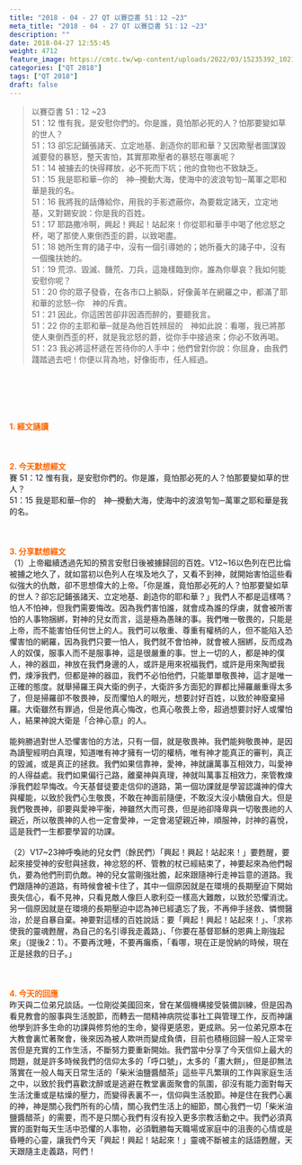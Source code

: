 ```yaml
---
title: "2018 - 04 - 27 QT 以賽亞書 51：12 ~23"
meta_title: "2018 - 04 - 27 QT 以賽亞書 51：12 ~23"
description: ""
date: 2018-04-27 12:55:45
weight: 4712
feature_image: https://cmtc.tw/wp-content/uploads/2022/03/15235392_10211799862337740_180693556567566654_o-1.webp
categories: ["QT 2018"]
tags: ["QT 2018"]
draft: false
---
```


<blockquote>以賽亞書 51：12 ~23<br />
51：12 惟有我，是安慰你們的。你是誰，竟怕那必死的人？怕那要變如草的世人？<br />
51：13 卻忘記鋪張諸天、立定地基、創造你的耶和華？又因欺壓者圖謀毀滅要發的暴怒，整天害怕，其實那欺壓者的暴怒在哪裏呢？<br />
51：14 被擄去的快得釋放，必不死而下坑；他的食物也不致缺乏。<br />
51：15 我是耶和華─你的　神─攪動大海，使海中的波浪匉訇─萬軍之耶和華是我的名。<br />
51：16 我將我的話傳給你，用我的手影遮蔽你，為要栽定諸天，立定地基，又對錫安說：你是我的百姓。<br />
51：17 耶路撒冷啊，興起！興起！站起來！你從耶和華手中喝了他忿怒之杯，喝了那使人東倒西歪的爵，以致喝盡。<br />
51：18 她所生育的諸子中，沒有一個引導她的；她所養大的諸子中，沒有一個攙扶她的。<br />
51：19 荒涼、毀滅、饑荒、刀兵，這幾樣臨到你，誰為你舉哀？我如何能安慰你呢？<br />
51：20 你的眾子發昏，在各市口上躺臥，好像黃羊在網羅之中，都滿了耶和華的忿怒─你　神的斥責。<br />
51：21 因此，你這困苦卻非因酒而醉的，要聽我言。<br />
51：22 你的主耶和華─就是為他百姓辨屈的　神如此說：看哪，我已將那使人東倒西歪的杯，就是我忿怒的爵，從你手中接過來；你必不致再喝。<br />
51：23 我必將這杯遞在苦待你的人手中；他們曾對你說：你屈身，由我們踐踏過去吧！你便以背為地，好像街市，任人經過。</blockquote><br />
&nbsp;<br />
<br />
&nbsp;<br />
<br />
<span style="color: #ff6600;"><strong>1. </strong><strong>經文誦讀</strong></span><br />
<br />
<span style="color: #ff6600;"><strong> </strong></span><br />
<br />
<span style="color: #ff6600;"><strong>2. 今天默想</strong><strong>經文<br />
</strong></span>賽 51：12 惟有我，是安慰你們的。你是誰，竟怕那必死的人？怕那要變如草的世人？<br />
51：15 我是耶和華─你的　神─攪動大海，使海中的波浪匉訇─萬軍之耶和華是我的名。<br />
<br />
&nbsp;<br />
<br />
<span style="color: #ff6600;"><strong>3. 分享默想經文<br />
</strong></span>（1）上帝繼續透過先知的預言安慰日後被擄歸回的百姓。V12~16以色列在巴比倫被擄之地久了，就如當初以色列人在埃及地久了，又看不到神，就開始害怕這些看似強大的仇敵，卻不思想偉大的上帝。「你是誰，竟怕那必死的人？怕那要變如草的世人？卻忘記鋪張諸天、立定地基、創造你的耶和華？」我們人不都是這樣嗎？怕人不怕神，但我們需要悔改。因為我們害怕誰，就會成為誰的俘虜，就會被所害怕的人事物捆綁，對神的兒女而言，這是極為愚昧的事。我們唯一敬畏的，只能是上帝，而不能害怕任何世上的人。我們可以敬重、尊重有權柄的人，但不能陷入恐懼害怕的網羅，因為我們只要一怕人，我們就不會怕神，就會被人捆綁，反而成為人的奴僕，服事人而不是服事神，這是很嚴重的事。世上一切的人，都是神的僕人，神的器皿，神放在我們身邊的人，或許是用來祝福我們，或許是用來陶塑我們，煉淨我們，但都是神的器皿，我們不必怕他們，只能單單敬畏神，這才是唯一正確的態度。就舉掃羅王與大衛的例子，大衛許多方面犯的罪都比掃羅嚴重得太多了，但是掃羅卻不敬畏神，反而懼怕人的眼光，想要討好百姓，以致於神廢棄掃羅。大衛雖然有罪過，但是他真心悔改，也真心敬畏上帝，超過想要討好人或懼怕人，結果神說大衛是「合神心意」的人。<br />
<br />
能夠勝過對世人恐懼害怕的方法，只有一個，就是敬畏神。我們能夠敬畏神，是因為讀聖經明白真理，知道唯有神才擁有一切的權柄，唯有神才能真正的審判，真正的毀滅，或是真正的拯救。我們如果信靠神，愛神，神就讓萬事互相效力，叫愛神的人得益處。我們如果偏行己路，離棄神與真理，神就叫萬事互相效力，來管教煉淨我們趁早悔改。今天基督徒要走信仰的道路，第一個功課就是學習認識神的偉大與權能，以致於我們心生敬畏，不敢在神面前隨便，不敢沒大沒小驕傲自大。但是我們敬畏神，卻要與愛神平衡，神雖然大而可畏，但是祂卻降卑與一切敬畏祂的人親近，所以敬畏神的人也一定會愛神，一定會渴望親近神，順服神，討神的喜悅，這是我們一生都要學習的功課。<br />
<br />
（2）V17~23神呼喚祂的兒女們（餘民們）「興起！興起！站起來！」要甦醒，要起來接受神的安慰與拯救，神忿怒的杯、管教的杖已經結束了，神要起來為他們報仇，要為他們刑罰仇敵。神的兒女當剛強壯膽，起來跟隨神行走神旨意的道路。我們跟隨神的道路，有時候會被卡住了，其中一個原因就是在環境的長期壓迫下開始喪失信心，看不見神，只看見敵人像巨人歌利亞一樣高大難敵，以致於恐懼消沈。另一個原因就是在環境的長期壓迫中認為神已經遺忘了我，不再伸手拯救、憐憫醫治，於是自暴自棄。神要對這樣的百姓說話：要「興起！興起！站起來！」、「求祢使我的靈魂甦醒，為自己的名引導我走義路」、「你要在基督耶穌的恩典上剛強起來」（提後2：1）。不要再沈睡，不要再癱瘓，「看哪，現在正是悅納的時候，現在正是拯救的日子。」<br />
<br />
&nbsp;<br />
<br />
<span style="color: #ff6600;"><strong>4. 今天的回應<br />
</strong></span>昨天與二位弟兄談話。一位剛從美國回來，曾在某個機構接受裝備訓練，但是因為看見教會的服事與生活脫節，而轉去一間精神病院從事社工與管理工作，反而神讓他學到許多生命的功課與修剪他的生命，變得更感恩，更成熟。另一位弟兄原本在大教會裏忙著聚會，後來因為被人欺哄而變成負債，目前也積極回歸一般人正常辛苦但是充實的工作生活，不斷努力要重新開始。我們當中分享了今天信仰上最大的問題，就是許多時候我們的信仰太多的「呼口號」，太多的「畫大餅」，但是卻無法落實在一般人每天日常生活的「柴米油鹽醬醋茶」這些平凡繁瑣的工作與家庭生活之中，以致於我們喜歡沈醉或是逃避在教堂裏面聚會的氛圍，卻沒有能力面對每天生活沈重或是枯燥的壓力，而變得表裏不一，信仰與生活脫節。神是住在我們心裏的神，神是關心我們所有的心情，關心我們生活上的細節，關心我們一切「柴米油鹽醬醋茶」的需要，而不是只關心我們有沒有投入更多宗教活動之中。我們必須真實的面對每天生活中恐懼的人事物，必須戰勝每天職場或家庭中的沮喪的心情或是昏睡的心靈，讓我們今天「興起！興起！站起來！」靈魂不斷被主的話語甦醒，天天跟隨主走義路，阿們！
        